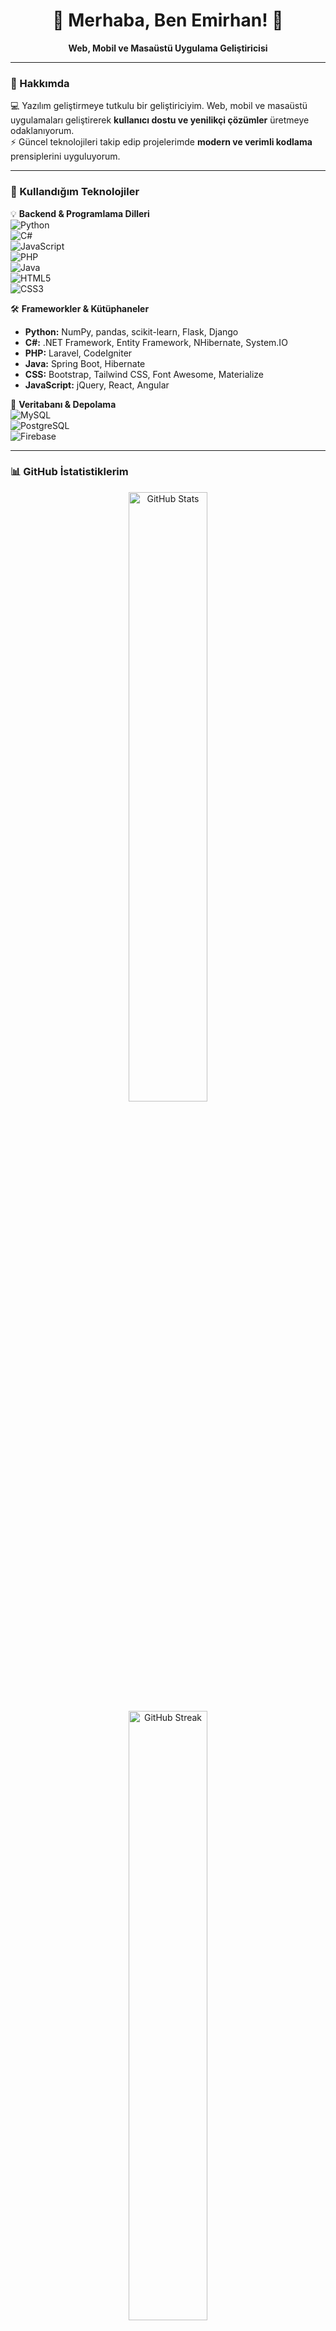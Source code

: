 <h1 align="center">👋 Merhaba, Ben Emirhan! 🚀</h1>
<p align="center">
  <b>Web, Mobil ve Masaüstü Uygulama Geliştiricisi</b>  
</p>

---

### 🌟 Hakkımda
💻 Yazılım geliştirmeye tutkulu bir geliştiriciyim. Web, mobil ve masaüstü uygulamaları geliştirerek **kullanıcı dostu ve yenilikçi çözümler** üretmeye odaklanıyorum.  
⚡ Güncel teknolojileri takip edip projelerimde **modern ve verimli kodlama** prensiplerini uyguluyorum.  

---

### 🚀 Kullandığım Teknolojiler  
💡 **Backend & Programlama Dilleri**  
![Python](https://img.shields.io/badge/Python-%233776AB.svg?style=for-the-badge&logo=python&logoColor=white)  
![C#](https://img.shields.io/badge/C%23-%23239120.svg?style=for-the-badge&logo=csharp&logoColor=white)  
![JavaScript](https://img.shields.io/badge/JavaScript-%23F7DF1E.svg?style=for-the-badge&logo=javascript&logoColor=black)  
![PHP](https://img.shields.io/badge/PHP-%23777BB4.svg?style=for-the-badge&logo=php&logoColor=white)  
![Java](https://img.shields.io/badge/Java-%23ED8B00.svg?style=for-the-badge&logo=openjdk&logoColor=white)  
![HTML5](https://img.shields.io/badge/HTML5-%23E34F26.svg?style=for-the-badge&logo=html5&logoColor=white)  
![CSS3](https://img.shields.io/badge/CSS3-%231572B6.svg?style=for-the-badge&logo=css3&logoColor=white)  

🛠 **Frameworkler & Kütüphaneler**  
- **Python:** NumPy, pandas, scikit-learn, Flask, Django  
- **C#:** .NET Framework, Entity Framework, NHibernate, System.IO  
- **PHP:** Laravel, CodeIgniter  
- **Java:** Spring Boot, Hibernate  
- **CSS:** Bootstrap, Tailwind CSS, Font Awesome, Materialize  
- **JavaScript:** jQuery, React, Angular  

📂 **Veritabanı & Depolama**  
![MySQL](https://img.shields.io/badge/MySQL-%234479A1.svg?style=for-the-badge&logo=mysql&logoColor=white)  
![PostgreSQL](https://img.shields.io/badge/PostgreSQL-%23336791.svg?style=for-the-badge&logo=postgresql&logoColor=white)  
![Firebase](https://img.shields.io/badge/Firebase-%23FFCA28.svg?style=for-the-badge&logo=firebase&logoColor=black)  

---

### 📊 GitHub İstatistiklerim  
<p align="center">
  <img src="https://github-readme-stats.vercel.app/api?username=emirix7&show_icons=true&theme=radical" alt="GitHub Stats" width="50%"/>
  <img src="https://github-readme-streak-stats.herokuapp.com/?user=emirix7&theme=radical" alt="GitHub Streak" width="50%"/>
</p>

---

### 📫 Bana Ulaşın  
📧 **E-posta:** emirix7@gmail.com  
🌍 **Web Sitesi:** [emirix7](https://emirix7.github.io/)  
🔗 **LinkedIn:** [linkedin.com/in/emirhan](https://www.linkedin.com/in/emirhan-y%C4%B1ld%C4%B1r%C4%B1m-8b72ab332/)  
🐦 **Instagram:** [@emir.gx](https://www.instagram.com/emir.gx/)  

<p align="center">
  <img src="https://komarev.com/ghpvc/?username=emirix7&color=blue" alt="Profil Ziyaretçisi"/>
</p>
